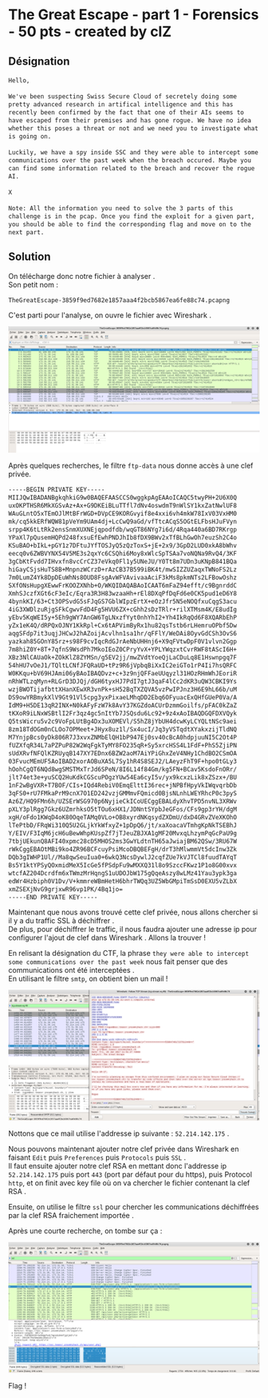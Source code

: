 # The Great Escape - part 1 - Forensics - 50 pts - created by clZ

## Désignation

    Hello,

    We've been suspecting Swiss Secure Cloud of secretely doing some pretty advanced research in artifical intelligence and this has recently been confirmed by the fact that one of their AIs seems to have escaped from their premises and has gone rogue. We have no idea whether this poses a threat or not and we need you to investigate what is going on.

    Luckily, we have a spy inside SSC and they were able to intercept some communications over the past week when the breach occured. Maybe you can find some information related to the breach and recover the rogue AI.

    X

    Note: All the information you need to solve the 3 parts of this challenge is in the pcap. Once you find the exploit for a given part, you should be able to find the corresponding flag and move on to the next part.

## Solution

On télécharge donc notre fichier à analyser .  
Son petit nom :

    TheGreatEscape-3859f9ed7682e1857aaa4f2bcb5867ea6fe88c74.pcapng

C'est parti pour l'analyse, on ouvre le fichier avec Wireshark .  

![TheGreatEscape_open](TheGreatEscape_open.png)

Après quelques recherches, le filtre `ftp-data` nous donne accès à une clef privée.

    -----BEGIN PRIVATE KEY-----
    MIIJQwIBADANBgkqhkiG9w0BAQEFAASCCS0wggkpAgEAAoICAQC5twyPH+2U6X0Q
    uxOKPTHSR6MkXGSvAz+Ax+G9DKEiBLuTTfl7dNv4oswdmT9nWlSY1kxZatNwlUF8
    WAuGLntO5xTEmOJlMtBFrWGD+DVpCE9KORGvyif8e4xxi6vh4mkW78IxV03VxHM0
    mk/cq5kkERfWQW81pVeYm9UAm4dj+LcCwQ9aGd/vfTtcACqS5OGtELFbsHJuFVyn
    srpp4K6tLtRk2ensSnmXUXNEjqpodfdb/wqGT86NYg7i6d/4Rqa440a6BD7RKrgp
    YPaXl7pQusemHQPd248fxsuEfEwhPNDJhIb8fDX9BWv2xTfBLhGwOh7euzSh2C4o
    KSuBAO+bIkL+pGY1z7DFtuJYfTOSJyQ5zQzToxS+jE+2x9/3GpD2LUD0xkA8bWhv
    eecq0v6ZWBVYNX54V5ME3s2qxYc6CSQhi6Moy8xWlcSpTSAa7voNQNa9RvQ4/3KF
    3gCbKtFvdd7IHvxfn8vcCrCZ37eVkq0Fl1y5UNeJU/Y0Tt8m7UDn3uKNpB841BQa
    hiGayCSjsHuTS8B+MnpnzWCrzD+rAzCB37B599iBK4t/mwSIZZUZaqxTWNoFS2Lz
    7m0LumZ4Yk8DpDEuWhNs8OUD8FsgAvWFVAvivaaAciF3kMs8pkmNTs2LFBowOshz
    SXfONsHupgXEwwFrKOOZXNhb+O/WKQIDAQABAoICAAT6mFaZ94efft/c9BgnrddC
    XmhSJczfXGt6cF3eIc/Eqra3R3H83wzaaHh+rEl8DXqPfDqFd6e0CK5pud1eD6Y8
    4bynkKI/63+Ct3OPSvdG5sFJqGS7GblWIpzErtX+eOzJfr5N5eNOQfxuCqgS3acu
    4iG3XWDlzuRjgSFkCgwvFdD4Fg5HVU6ZX+cGhh2sDzTRlr+rilXTMsm4K/E8udIg
    yEbv5KqWEI5y+5Eh9gWY7AnGW6TgLNxzfYyt0nhYhI2+Yh4IkRqQd6F8XQARbEhP
    yZx1eK4Q/dRPQxOJNY1KkRpl+Cx6tAPVimByRx1hu82qsTstb6rLHemruOPbf5Dw
    aqgSFdp7it3uqjJHCwJ2hAZoijAcvlhn1sa1hr/qFFlY/WeDAi8OyvGdCSh3OvS6
    yazkah85GOnY85rz+s98F9cvIqcRdGJrAeNbUHHnj6+X9qFVtwDpF0V1vlvn2Ggp
    7m8hiZ0Y+8T+7qfnS9WsdPh7MkoIEoZ0CPryYvX+YPLYWqzxtCvrRWF8tAScI6H+
    XBz3NlCAUaOk+ZOkKlZ8ZYMSn/g5EV2jj/mwZVdtYoeQjLaCDuLq8E1Hswnpgq7F
    54hHU7vOeJ1/TQltLCNfJFQRaUD+tPz9R6jVpbqBiXxIC2eiGTo1rP4Ii7hsQRFC
    W0KKqu+bV69HJAmi06yBAoIBAQDvz+c+3z9njQFFaeUUqyzl31HOzRHmWhJEoriR
    nRhWTLzqMyn+RLGrD3DJQj/dGH6tyxHJ7PdI7gtJ3qaF4lCc2dKR3uQW3CBKI9Ys
    wzjBWOTijafbttXHanXEwXR3vnPk+sH52BqTXZQVA5vzPwIPJnz3H6E9hL66b/uM
    DS9owYRBmykXlV9Gt91Vl5cpg3yxPixaeLMhqDD2Ebq6OFyuacExQHfGUeP0Va/A
    IdM9+H5DE13qR2INX+N0kAFyFzW7k8AvY37KGZdoACUrDzmmGoilfs/pFAC0kZaZ
    tKXoR9iLNxWSBtlI2Fr3qz4gc5nItYb7JSQsdu6Lc92+9z4xAoIBAQDGQFDXVQyk
    Q5tsWicru5v2c9VoFpLUtBg4Dx3uXOMEVl/S5hZ8jYbUH4dcwKyLCYQLtNSc9aei
    8zm18TdOGm0nCLOo7OPMeet+JHyx8uz1l/Sx4ucI/Jq3yVSTqdtXYakxzijTldNQ
    M7YnjpBcs0yDk806R7J3xvxZNMbElQH1bP947Ej0sv40cBcA0hdpjuuNI5C2Ot4P
    fUZXfqR34L7aPZPuP82W2WqFgkTyMY8FO235qR+Sy5xrcHSS4L1FdF+PhS5ZjiPN
    sUdXRvfNFQlKZRUyqB147XY7EDnx6BZW2aoM7AiYPiGhxZeV4NHy1ChdBO2CSmOA
    03FvucMEmUF5AoIBAD2xorAOBuXA5L7Sy1hR4S8SEJ2/LAeyzFhT9F+hpo0tGLy3
    hOohCgQT6NQd8wgSMSTMxTrJd6SPeN/8I6L14f84Gm/kg5FN+BCav5KsdoFnORr/
    jlt74et3e+yuSCQ2HuKdkCGScuPOgzYUw54Ea6cyI5v/yx9kcxzLik8xZSzx+/BU
    1nF2wBgVXR+T7BOF/CIs+IQd4RebiV0EmqElttI36rec+jNPBfHpyVkIWqvqrbDb
    3qFS0+rU7FMkaPrM9cnX7O1ED242vzjGMMmvFQmicd0BjsNLnhLWEYRhcP0c3pyS
    Az6Z/HQ9FMn6h/UZSErWSG970p6NyjieCkICoUECggEBALdyXhvTPD5nvNL3XRWv
    pXLY3plRgg7Gkz6UZmrhksO5tTOu6xHX1/JDNntSYpbJeGFos/CFs9gp3rYH/dgM
    xgH/oFdo1KWqD4oK80OqeTAMq0VLo+OB8xyrdNKqsydZXDmU/dxD4GRvZVeXKOhO
    lTePtbD/FRqWi310Q5U2GLjkYkWfxyZ+1pDpQ6/jt/xaXoacaVTmhgKpNkTSEBhJ
    Y/EIV/F3IqM6jcH6uBewWhpKUspZf7jTJeuZBJXA1gMF20MvxqLhzymPqGcPaU9g
    7tbjUEkunQ8AFI40xpmc28cD5MHOS2ms3GwYLdtnTH65aJwiajBM62QSw/3RU67W
    rWkCggEBAOtMBi9ko4ZR96BCFcuyPsiMcoDBQBEFgH/drT3hMlwmmVt5dcInw3Zk
    DQb3gIWHP1Ul//Ma8qwSeuIua0+6wkQ3NcsDywlJ2cqfZUe7kVJTCl8fuudTAYqT
    Bs5Y1ktYPSyQOxmidMeX5IcGe5fPSdpFu9wMXXQ31l8o9SzccFKwz1P1o8G00xvx
    wtcfAZ204Dcrdfm6xTWmzMrHqngS1uUDOJbW175gQqeAszy8wLMz41Yau3ypk3ga
    edWr4Hzbiph0V1Dv/V+kmmreWBmHetH6bhrTWQq3UZ5WbGMpiTmSsD0EXU5vZLbX
    xmZSEXjNvG9grjxwR96vp1PK/4Bq1jo=
    -----END PRIVATE KEY-----


Maintenant que nous avons trouvé cette clef privée, nous allons chercher si il y a du traffic SSL à déchiffrer .  
De plus, pour déchiffrer le traffic, il nous faudra ajouter une adresse ip pour configurer l'ajout de clef dans Wireshark .
Allons la trouver !  

En relisant la désignation du CTF, la phrase `they were able to intercept some communications over the past week` nous fait penser que des communications ont été interceptées .  
En utilisant le filtre `smtp`, on obtient bien un mail !

![TheGreatEscape_mail](TheGreatEscape_mail.png)

Nottons que ce mail utilise l'addresse ip suivante : `52.214.142.175` .

Nous pouvons maintenant ajouter notre clef privée dans Wireshark en faisant `Edit` puis `Preferences` puis `Protocols` puis `SSL` .  
Il faut ensuite ajouter notre clef RSA en mettant donc l'addresse ip `52.214.142.175` puis port `443` (port par défaut pour du https), puis Protocol `http`, et on finit avec key file où on va chercher le fichier contenant la clef RSA .  

Ensuite, on utilise le filtre `ssl` pour chercher les communications déchiffrées par la clef RSA fraichement importée .

Après une courte recherche, on tombe sur ça :

![TheGreatEscape_flag](TheGreatEscape_flag.png)

Flag !
